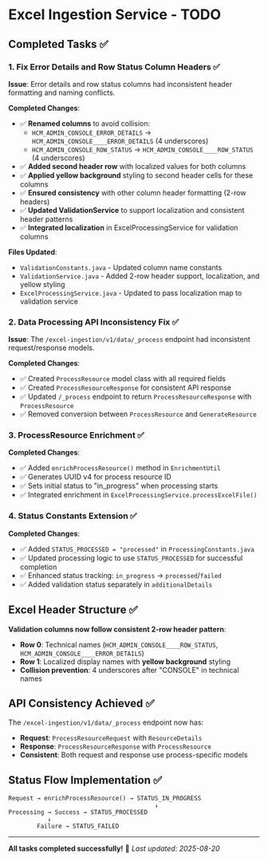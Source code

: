 # Excel Ingestion Service - TODO

## Completed Tasks ✅

### 1. Fix Error Details and Row Status Column Headers ✅
**Issue**: Error details and row status columns had inconsistent header formatting and naming conflicts.

**Completed Changes**:
- ✅ **Renamed columns** to avoid collision:
  - `HCM_ADMIN_CONSOLE_ERROR_DETAILS` → `HCM_ADMIN_CONSOLE____ERROR_DETAILS` (4 underscores)
  - `HCM_ADMIN_CONSOLE_ROW_STATUS` → `HCM_ADMIN_CONSOLE____ROW_STATUS` (4 underscores)
- ✅ **Added second header row** with localized values for both columns
- ✅ **Applied yellow background** styling to second header cells for these columns
- ✅ **Ensured consistency** with other column header formatting (2-row headers)
- ✅ **Updated ValidationService** to support localization and consistent header patterns
- ✅ **Integrated localization** in ExcelProcessingService for validation columns

**Files Updated**:
- `ValidationConstants.java` - Updated column name constants
- `ValidationService.java` - Added 2-row header support, localization, and yellow styling
- `ExcelProcessingService.java` - Updated to pass localization map to validation service

### 2. Data Processing API Inconsistency Fix ✅
**Issue**: The `/excel-ingestion/v1/data/_process` endpoint had inconsistent request/response models.

**Completed Changes**:
- ✅ Created `ProcessResource` model class with all required fields
- ✅ Created `ProcessResourceResponse` for consistent API response
- ✅ Updated `/_process` endpoint to return `ProcessResourceResponse` with `ProcessResource`
- ✅ Removed conversion between `ProcessResource` and `GenerateResource`

### 3. ProcessResource Enrichment ✅
**Completed Changes**:
- ✅ Added `enrichProcessResource()` method in `EnrichmentUtil` 
- ✅ Generates UUID v4 for process resource ID
- ✅ Sets initial status to "in_progress" when processing starts
- ✅ Integrated enrichment in `ExcelProcessingService.processExcelFile()`

### 4. Status Constants Extension ✅
**Completed Changes**:
- ✅ Added `STATUS_PROCESSED = "processed"` in `ProcessingConstants.java`
- ✅ Updated processing logic to use `STATUS_PROCESSED` for successful completion
- ✅ Enhanced status tracking: `in_progress` → `processed`/`failed`
- ✅ Added validation status separately in `additionalDetails`

## Excel Header Structure ✅

**Validation columns now follow consistent 2-row header pattern**:
- **Row 0**: Technical names (`HCM_ADMIN_CONSOLE____ROW_STATUS`, `HCM_ADMIN_CONSOLE____ERROR_DETAILS`)
- **Row 1**: Localized display names with **yellow background** styling
- **Collision prevention**: 4 underscores after "CONSOLE" in technical names

## API Consistency Achieved ✅

The `/excel-ingestion/v1/data/_process` endpoint now has:
- **Request**: `ProcessResourceRequest` with `ResourceDetails`
- **Response**: `ProcessResourceResponse` with `ProcessResource`
- **Consistent**: Both request and response use process-specific models

## Status Flow Implementation ✅

```
Request → enrichProcessResource() → STATUS_IN_PROGRESS 
                                         ↓
Processing → Success → STATUS_PROCESSED
           ↓
        Failure → STATUS_FAILED
```

---

**All tasks completed successfully!** 🎉
*Last updated: 2025-08-20*